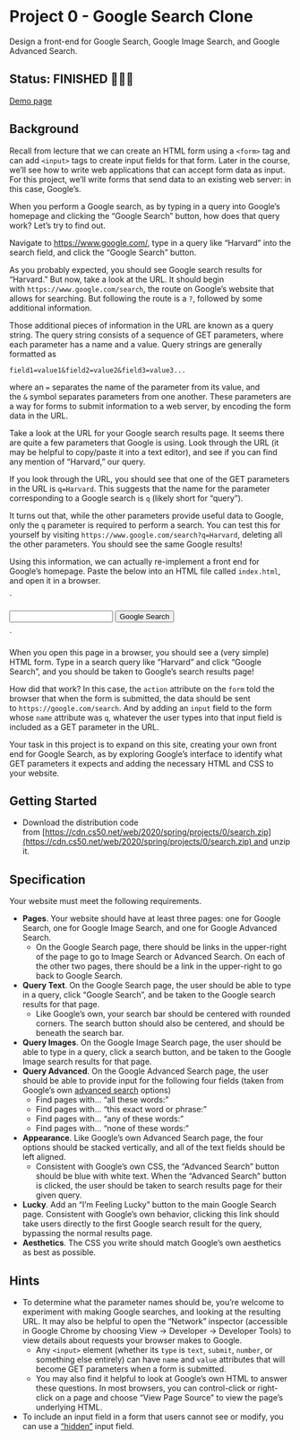 # **Project 0 - Google Search Clone**

Design a front-end for Google Search, Google Image Search, and Google Advanced Search.

## Status: FINISHED 🎉🎉🎉

[Demo page](https://ivanseibel.github.io/cs50w-project0-search/)

## **Background**

Recall from lecture that we can create an HTML form using a `<form>` tag and can add `<input>` tags to create input fields for that form. Later in the course, we’ll see how to write web applications that can accept form data as input. For this project, we’ll write forms that send data to an existing web server: in this case, Google’s.

When you perform a Google search, as by typing in a query into Google’s homepage and clicking the “Google Search” button, how does that query work? Let’s try to find out.

Navigate to https://www.google.com/, type in a query like “Harvard” into the search field, and click the “Google Search” button.

As you probably expected, you should see Google search results for “Harvard.” But now, take a look at the URL. It should begin with `https://www.google.com/search`, the route on Google’s website that allows for searching. But following the route is a `?`, followed by some additional information.

Those additional pieces of information in the URL are known as a query string. The query string consists of a sequence of GET parameters, where each parameter has a name and a value. Query strings are generally formatted as

`field1=value1&field2=value2&field3=value3...`

where an `=` separates the name of the parameter from its value, and the `&` symbol separates parameters from one another. These parameters are a way for forms to submit information to a web server, by encoding the form data in the URL.

Take a look at the URL for your Google search results page. It seems there are quite a few parameters that Google is using. Look through the URL (it may be helpful to copy/paste it into a text editor), and see if you can find any mention of “Harvard,” our query.

If you look through the URL, you should see that one of the GET parameters in the URL is `q=Harvard`. This suggests that the name for the parameter corresponding to a Google search is `q` (likely short for “query”).

It turns out that, while the other parameters provide useful data to Google, only the `q` parameter is required to perform a search. You can test this for yourself by visiting `https://www.google.com/search?q=Harvard`, deleting all the other parameters. You should see the same Google results!

Using this information, we can actually re-implement a front end for Google’s homepage. Paste the below into an HTML file called `index.html`, and open it in a browser.

`<!DOCTYPE html>
<html lang="en">
    <head>
        <title>Search</title>
    </head>
    <body>
        <form action="https://google.com/search">
            <input type="text" name="q">
            <input type="submit" value="Google Search">
        </form>
    </body>
</html>`

When you open this page in a browser, you should see a (very simple) HTML form. Type in a search query like “Harvard” and click “Google Search”, and you should be taken to Google’s search results page!

How did that work? In this case, the `action` attribute on the `form` told the browser that when the form is submitted, the data should be sent to `https://google.com/search`. And by adding an `input` field to the form whose `name` attribute was `q`, whatever the user types into that input field is included as a GET parameter in the URL.

Your task in this project is to expand on this site, creating your own front end for Google Search, as by exploring Google’s interface to identify what GET parameters it expects and adding the necessary HTML and CSS to your website.

## **Getting Started**

- Download the distribution code from [https://cdn.cs50.net/web/2020/spring/projects/0/search.zip](https://cdn.cs50.net/web/2020/spring/projects/0/search.zip) and unzip it.

## **Specification**

Your website must meet the following requirements.

- **Pages**. Your website should have at least three pages: one for Google Search, one for Google Image Search, and one for Google Advanced Search.
    - On the Google Search page, there should be links in the upper-right of the page to go to Image Search or Advanced Search. On each of the other two pages, there should be a link in the upper-right to go back to Google Search.
- **Query Text**. On the Google Search page, the user should be able to type in a query, click “Google Search”, and be taken to the Google search results for that page.
    - Like Google’s own, your search bar should be centered with rounded corners. The search button should also be centered, and should be beneath the search bar.
- **Query Images**. On the Google Image Search page, the user should be able to type in a query, click a search button, and be taken to the Google Image search results for that page.
- **Query Advanced**. On the Google Advanced Search page, the user should be able to provide input for the following four fields (taken from Google’s own [advanced search](https://www.google.com/advanced_search) options)
    - Find pages with… “all these words:”
    - Find pages with… “this exact word or phrase:”
    - Find pages with… “any of these words:”
    - Find pages with… “none of these words:”
- **Appearance**. Like Google’s own Advanced Search page, the four options should be stacked vertically, and all of the text fields should be left aligned.
    - Consistent with Google’s own CSS, the “Advanced Search” button should be blue with white text. When the “Advanced Search” button is clicked, the user should be taken to search results page for their given query.
- **Lucky**. Add an “I’m Feeling Lucky” button to the main Google Search page. Consistent with Google’s own behavior, clicking this link should take users directly to the first Google search result for the query, bypassing the normal results page.
- **Aesthetics**. The CSS you write should match Google’s own aesthetics as best as possible.

## **Hints**

- To determine what the parameter names should be, you’re welcome to experiment with making Google searches, and looking at the resulting URL. It may also be helpful to open the “Network” inspector (accessible in Google Chrome by choosing View -> Developer -> Developer Tools) to view details about requests your browser makes to Google.
    - Any `<input>` element (whether its `type` is `text`, `submit`, `number`, or something else entirely) can have `name` and `value` attributes that will become GET parameters when a form is submitted.
    - You may also find it helpful to look at Google’s own HTML to answer these questions. In most browsers, you can control-click or right-click on a page and choose “View Page Source” to view the page’s underlying HTML.
- To include an input field in a form that users cannot see or modify, you can use a [“hidden”](https://www.w3schools.com/tags/att_input_type_hidden.asp) input field.
